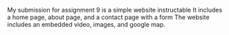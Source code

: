 My submission for assignment 9 is a simple website instructable
It includes a home page, about page, and a contact page with a form
The website includes an embedded video, images, and google map.
